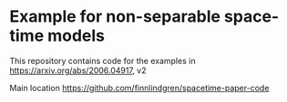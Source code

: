 # Example for non-separable space-time models

This repository contains code for the examples in https://arxiv.org/abs/2006.04917, v2

Main location
https://github.com/finnlindgren/spacetime-paper-code
